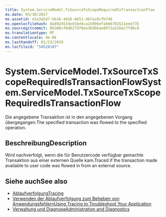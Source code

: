 ```yaml
---
title: System.ServiceModel.TxSourceTxScopeRequiredIsTransactionFlow
ms.date: 03/30/2017
ms.assetid: 41a3a5d7-bb16-4d16-bb51-db7ac0cfb748
ms.openlocfilehash: 8a892453ded1bd4ca1b996efab66701521eee735
ms.sourcegitcommit: 6b308cf6d627d78ee36dbbae8972a310ac7fd6c8
ms.translationtype: MT
ms.contentlocale: de-DE
ms.lasthandoff: 01/23/2019
ms.locfileid: "54528107"
---
```

# <a name="systemservicemodeltxsourcetxscoperequiredistransactionflow"></a><span data-ttu-id="c2a9c-102">System.ServiceModel.TxSourceTxScopeRequiredIsTransactionFlow</span><span class="sxs-lookup"><span data-stu-id="c2a9c-102">System.ServiceModel.TxSourceTxScopeRequiredIsTransactionFlow</span></span>
<span data-ttu-id="c2a9c-103">Die angegebene Transaktion ist in den angegebenen Vorgang übergegangen.</span><span class="sxs-lookup"><span data-stu-id="c2a9c-103">The specified transaction was flowed to the specified operation.</span></span>  
  
## <a name="description"></a><span data-ttu-id="c2a9c-104">Beschreibung</span><span class="sxs-lookup"><span data-stu-id="c2a9c-104">Description</span></span>  
 <span data-ttu-id="c2a9c-105">Wird nachverfolgt, wenn die für Benutzercode verfügbar gemachte Transaktion aus einer externen Quelle kam.</span><span class="sxs-lookup"><span data-stu-id="c2a9c-105">Traced if the transaction made available to user code was flowed in from an external source.</span></span>  
  
## <a name="see-also"></a><span data-ttu-id="c2a9c-106">Siehe auch</span><span class="sxs-lookup"><span data-stu-id="c2a9c-106">See also</span></span>
- [<span data-ttu-id="c2a9c-107">Ablaufverfolgung</span><span class="sxs-lookup"><span data-stu-id="c2a9c-107">Tracing</span></span>](../../../../../docs/framework/wcf/diagnostics/tracing/index.md)
- [<span data-ttu-id="c2a9c-108">Verwenden der Ablaufverfolgung zum Beheben von Anwendungsfehlern</span><span class="sxs-lookup"><span data-stu-id="c2a9c-108">Using Tracing to Troubleshoot Your Application</span></span>](../../../../../docs/framework/wcf/diagnostics/tracing/using-tracing-to-troubleshoot-your-application.md)
- [<span data-ttu-id="c2a9c-109">Verwaltung und Diagnose</span><span class="sxs-lookup"><span data-stu-id="c2a9c-109">Administration and Diagnostics</span></span>](../../../../../docs/framework/wcf/diagnostics/index.md)
